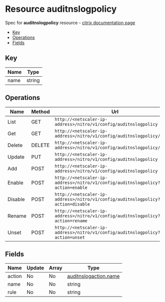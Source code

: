 # Resource auditnslogpolicy

Spec for **auditnslogpolicy** resource - [citrix documentation page](https://developer-docs.citrix.com/projects/netscaler-nitro-api/en/11.0/configuration/audit/auditnslogpolicy/auditnslogpolicy/)

- [Key](#key)
- [Operations](#operations)
- [Fields](#fields)

## Key

| Name | Type |
|----|----|
| name | string |

## Operations

| Name | Method | Url |
|----|----|----|
| List | GET | `http://<netscaler-ip-address>/nitro/v1/config/auditnslogpolicy` |
| Get | GET | `http://<netscaler-ip-address>/nitro/v1/config/auditnslogpolicy/<name>` |
| Delete | DELETE | `http://<netscaler-ip-address>/nitro/v1/config/auditnslogpolicy/<name>` |
| Update | PUT | `http://<netscaler-ip-address>/nitro/v1/config/auditnslogpolicy` |
| Add | POST | `http://<netscaler-ip-address>/nitro/v1/config/auditnslogpolicy` |
| Enable | POST | `http://<netscaler-ip-address>/nitro/v1/config/auditnslogpolicy?action=enable` |
| Disable | POST | `http://<netscaler-ip-address>/nitro/v1/config/auditnslogpolicy?action=disable` |
| Rename | POST | `http://<netscaler-ip-address>/nitro/v1/config/auditnslogpolicy?action=rename` |
| Unset | POST | `http://<netscaler-ip-address>/nitro/v1/config/auditnslogpolicy?action=unset` |

## Fields

| Name | Update | Array | Type |
|----|----|----|----|
|action|No|No|[auditnslogaction.name](/doc/resources/auditnslogaction.md)|
|name|No|No|string|
|rule|No|No|string|

